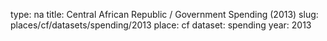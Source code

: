 type: na
title: Central African Republic / Government Spending (2013)
slug: places/cf/datasets/spending/2013
place: cf
dataset: spending
year: 2013
